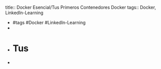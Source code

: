 title:: Docker Esencial/Tus Primeros Contenedores Docker
tags:: Docker, LinkedIn-Learning

- #tags #Docker #LinkedIn-Learning
-
- # Tus
-